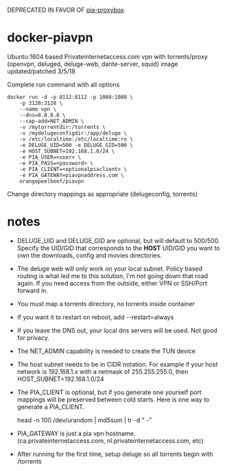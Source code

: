 DEPRECATED IN FAVOR OF
[pia-proxybox](https://github.com/orangepeelbeef/pia-proxybox/)






docker-piavpn
================

Ubuntu:1604 based Privateinternetaccess.com vpn with torrents/proxy (openvpn, deluged, deluge-web, dante-server, squid)
image updated/patched 3/5/18

Complete run command with all options

    docker run -d -p 8112:8112 -p 1080:1080 \
        -p 3128:3128 \
        --name vpn \
        --dns=8.8.8.8 \
        --cap-add=NET_ADMIN \    
        -v /mytorrentdir:/torrents \
        -v /mydelugeconfigdir:/app/deluge \
        -v /etc/localtime:/etc/localtime:ro \
        -e DELUGE_UID=500 -e DELUGE_GID=500 \
        -e HOST_SUBNET=192.168.1.0/24 \
        -e PIA_USER=<user> \
        -e PIA_PASS=<password> \
        -e PIA_CLIENT=<optionalpiaclient> \
        -e PIA_GATEWAY=piavpnaddress.com \        
        orangepeelbeef/piavpn


Change directory mappings as appropriate (delugeconfig, torrents)

notes
=====

* DELUGE_UID and DELUGE_GID are optional, but will default to 500/500.   Specify the UID/GID that corresponds to the **HOST** UID/GID you want to own the downloads, config and movies directories.
* The deluge web will only work on your local subnet.   Policy based routing is what led me to this solution, I'm not going down that road again.  If you need access from the outside, either VPN or SSH/Port forward in.
* You must map a torrents directory, no torrents inside container
* If you want it to restart on reboot, add --restart=always
* If you leave the DNS out, your local dns servers will be used.  Not good for privacy.
* The NET_ADMIN capability is needed to create the TUN device
* The host subnet needs to be in CIDR notation.   For example if your host network is 192.168.1.x with a netmask of 255.255.255.0, then HOST_SUBNET=192.168.1.0/24
* The PIA_CLIENT is optional, but if you generate one yourself port mappings will be preserved between cold starts.   Here is one way to generate a PIA_CLIENT.


    head -n 100 /dev/urandom | md5sum | tr -d " -"
    

* PIA_GATEWAY is just a pia vpn hostname.  (ca.privateinternetaccess.com, nl.privateinternetaccess.com, etc)
* After running for the first time, setup deluge so all torrents begin with /torrents
